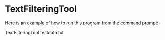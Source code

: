 # TextFilteringTool
Here is an example of how to run this program from the command prompt:-

TextFilteringTool testdata.txt

